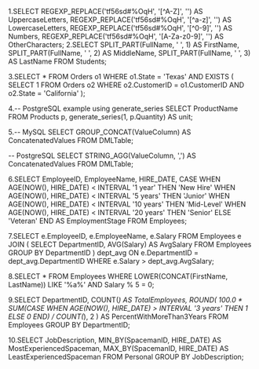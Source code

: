 1.SELECT
  REGEXP_REPLACE('tf56sd#%OqH', '[^A-Z]', '') AS UppercaseLetters,
  REGEXP_REPLACE('tf56sd#%OqH', '[^a-z]', '') AS LowercaseLetters,
  REGEXP_REPLACE('tf56sd#%OqH', '[^0-9]', '') AS Numbers,
  REGEXP_REPLACE('tf56sd#%OqH', '[A-Za-z0-9]', '') AS OtherCharacters;
2.SELECT
  SPLIT_PART(FullName, ' ', 1) AS FirstName,
  SPLIT_PART(FullName, ' ', 2) AS MiddleName,
  SPLIT_PART(FullName, ' ', 3) AS LastName
FROM Students;

3.SELECT *
FROM Orders o1
WHERE o1.State = 'Texas'
  AND EXISTS (
    SELECT 1
    FROM Orders o2
    WHERE o2.CustomerID = o1.CustomerID AND o2.State = 'California'
  );

4.-- PostgreSQL example using generate_series
SELECT ProductName
FROM Products p,
     generate_series(1, p.Quantity) AS unit;

5.-- MySQL
SELECT GROUP_CONCAT(ValueColumn) AS ConcatenatedValues
FROM DMLTable;

-- PostgreSQL
SELECT STRING_AGG(ValueColumn, ',') AS ConcatenatedValues
FROM DMLTable;

6.SELECT EmployeeID, EmployeeName, HIRE_DATE,
  CASE
    WHEN AGE(NOW(), HIRE_DATE) < INTERVAL '1 year' THEN 'New Hire'
    WHEN AGE(NOW(), HIRE_DATE) < INTERVAL '5 years' THEN 'Junior'
    WHEN AGE(NOW(), HIRE_DATE) < INTERVAL '10 years' THEN 'Mid-Level'
    WHEN AGE(NOW(), HIRE_DATE) < INTERVAL '20 years' THEN 'Senior'
    ELSE 'Veteran'
  END AS EmploymentStage
FROM Employees;


7.SELECT e.EmployeeID, e.EmployeeName, e.Salary
FROM Employees e
JOIN (
    SELECT DepartmentID, AVG(Salary) AS AvgSalary
    FROM Employees
    GROUP BY DepartmentID
) dept_avg ON e.DepartmentID = dept_avg.DepartmentID
WHERE e.Salary > dept_avg.AvgSalary;


8.SELECT *
FROM Employees
WHERE LOWER(CONCAT(FirstName, LastName)) LIKE '%a%'
  AND Salary % 5 = 0;

9.SELECT 
  DepartmentID,
  COUNT(*) AS TotalEmployees,
  ROUND(
    100.0 * SUM(CASE WHEN AGE(NOW(), HIRE_DATE) > INTERVAL '3 years' THEN 1 ELSE 0 END) / COUNT(*), 2
  ) AS PercentWithMoreThan3Years
FROM Employees
GROUP BY DepartmentID;

10.SELECT JobDescription,
       MIN_BY(SpacemanID, HIRE_DATE) AS MostExperiencedSpaceman,
       MAX_BY(SpacemanID, HIRE_DATE) AS LeastExperiencedSpaceman
FROM Personal
GROUP BY JobDescription;
